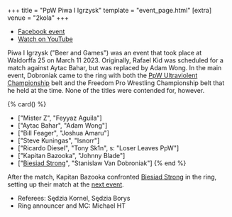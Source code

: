 +++
title = "PpW Piwa I Igrzysk"
template = "event_page.html"
[extra]
venue = "2kola"
+++

 * [Facebook event](https://www.facebook.com/events/6085850078127761/)
 * [Watch on YouTube](https://www.youtube.com/watch?v=xkEi29j5_3I)
 

Piwa I Igrzysk ("Beer and Games") was an event that took place at Waldorffa 25 on March 11 2023.
Originally, Rafael Kid was scheduled for a match against Aytac Bahar, but was replaced by Adam Wong.
In the main event, Dobroniak came to the ring with both the [PpW Ultraviolent Championship](@/o/ppw.md#championships) belt and the Freedom Pro Wrestling Championship belt that he held at the time. None of the titles were contended for, however.

{% card() %}
- ["Mister Z", "Feyyaz Aguila"]
- ["Aytac Bahar", "Adam Wong"]
- ["Bill Feager", "Joshua Amaru"]
- ["Steve Kuningas", "Isnorr"]
- ["Ricardo Diesel", "Tony Sk1n", s: "Loser Leaves PpW"]
- ["Kapitan Bazooka", "Johnny Blade"]
- ["[Biesiad Strong](@/w/biesiad.md)", "Stanislaw Van Dobroniak"]
{% end %}

After the match, Kapitan Bazooka confronted [Biesiad Strong](@/w/biesiad.md) in the ring, setting up their match at the [next event](@/e/2023-05-06-ppw-mistrzowskie-rozdanie.md).
* Referees: Sędzia Kornel, Sędzia Borys
* Ring announcer and MC: Michael HT
